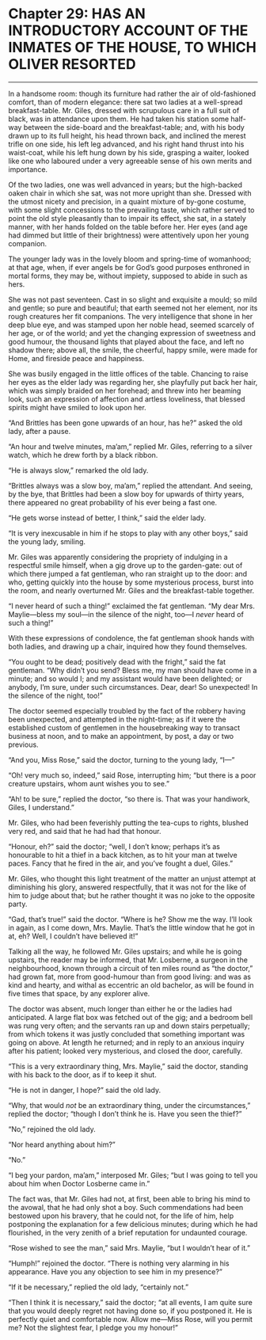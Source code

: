 # Chapter 29: HAS AN INTRODUCTORY ACCOUNT OF THE INMATES OF THE HOUSE, TO WHICH OLIVER RESORTED
-------------------------------------------------------------------------------------------------

In a handsome room: though its furniture had rather the air of old-fashioned comfort, than of modern elegance: there sat two ladies at a well-spread breakfast-table. Mr. Giles, dressed with scrupulous care in a full suit of black, was in attendance upon them. He had taken his station some half-way between the side-board and the breakfast-table; and, with his body drawn up to its full height, his head thrown back, and inclined the merest trifle on one side, his left leg advanced, and his right hand thrust into his waist-coat, while his left hung down by his side, grasping a waiter, looked like one who laboured under a very agreeable sense of his own merits and importance.

Of the two ladies, one was well advanced in years; but the high-backed oaken chair in which she sat, was not more upright than she. Dressed with the utmost nicety and precision, in a quaint mixture of by-gone costume, with some slight concessions to the prevailing taste, which rather served to point the old style pleasantly than to impair its effect, she sat, in a stately manner, with her hands folded on the table before her. Her eyes (and age had dimmed but little of their brightness) were attentively upon her young companion.

The younger lady was in the lovely bloom and spring-time of womanhood; at that age, when, if ever angels be for God’s good purposes enthroned in mortal forms, they may be, without impiety, supposed to abide in such as hers.

She was not past seventeen. Cast in so slight and exquisite a mould; so mild and gentle; so pure and beautiful; that earth seemed not her element, nor its rough creatures her fit companions. The very intelligence that shone in her deep blue eye, and was stamped upon her noble head, seemed scarcely of her age, or of the world; and yet the changing expression of sweetness and good humour, the thousand lights that played about the face, and left no shadow there; above all, the smile, the cheerful, happy smile, were made for Home, and fireside peace and happiness.

She was busily engaged in the little offices of the table. Chancing to raise her eyes as the elder lady was regarding her, she playfully put back her hair, which was simply braided on her forehead; and threw into her beaming look, such an expression of affection and artless loveliness, that blessed spirits might have smiled to look upon her.

“And Brittles has been gone upwards of an hour, has he?” asked the old lady, after a pause.

“An hour and twelve minutes, ma’am,” replied Mr. Giles, referring to a silver watch, which he drew forth by a black ribbon.

“He is always slow,” remarked the old lady.

“Brittles always was a slow boy, ma’am,” replied the attendant. And seeing, by the bye, that Brittles had been a slow boy for upwards of thirty years, there appeared no great probability of his ever being a fast one.

“He gets worse instead of better, I think,” said the elder lady.

“It is very inexcusable in him if he stops to play with any other boys,” said the young lady, smiling.

Mr. Giles was apparently considering the propriety of indulging in a respectful smile himself, when a gig drove up to the garden-gate: out of which there jumped a fat gentleman, who ran straight up to the door: and who, getting quickly into the house by some mysterious process, burst into the room, and nearly overturned Mr. Giles and the breakfast-table together.

“I never heard of such a thing!” exclaimed the fat gentleman. “My dear Mrs. Maylie—bless my soul—in the silence of the night, too—I _never_ heard of such a thing!”

With these expressions of condolence, the fat gentleman shook hands with both ladies, and drawing up a chair, inquired how they found themselves.

“You ought to be dead; positively dead with the fright,” said the fat gentleman. “Why didn’t you send? Bless me, my man should have come in a minute; and so would I; and my assistant would have been delighted; or anybody, I’m sure, under such circumstances. Dear, dear! So unexpected! In the silence of the night, too!”

The doctor seemed especially troubled by the fact of the robbery having been unexpected, and attempted in the night-time; as if it were the established custom of gentlemen in the housebreaking way to transact business at noon, and to make an appointment, by post, a day or two previous.

“And you, Miss Rose,” said the doctor, turning to the young lady, “I—”

“Oh! very much so, indeed,” said Rose, interrupting him; “but there is a poor creature upstairs, whom aunt wishes you to see.”

“Ah! to be sure,” replied the doctor, “so there is. That was your handiwork, Giles, I understand.”

Mr. Giles, who had been feverishly putting the tea-cups to rights, blushed very red, and said that he had had that honour.

“Honour, eh?” said the doctor; “well, I don’t know; perhaps it’s as honourable to hit a thief in a back kitchen, as to hit your man at twelve paces. Fancy that he fired in the air, and you’ve fought a duel, Giles.”

Mr. Giles, who thought this light treatment of the matter an unjust attempt at diminishing his glory, answered respectfully, that it was not for the like of him to judge about that; but he rather thought it was no joke to the opposite party.

“Gad, that’s true!” said the doctor. “Where is he? Show me the way. I’ll look in again, as I come down, Mrs. Maylie. That’s the little window that he got in at, eh? Well, I couldn’t have believed it!”

Talking all the way, he followed Mr. Giles upstairs; and while he is going upstairs, the reader may be informed, that Mr. Losberne, a surgeon in the neighbourhood, known through a circuit of ten miles round as “the doctor,” had grown fat, more from good-humour than from good living: and was as kind and hearty, and withal as eccentric an old bachelor, as will be found in five times that space, by any explorer alive.

The doctor was absent, much longer than either he or the ladies had anticipated. A large flat box was fetched out of the gig; and a bedroom bell was rung very often; and the servants ran up and down stairs perpetually; from which tokens it was justly concluded that something important was going on above. At length he returned; and in reply to an anxious inquiry after his patient; looked very mysterious, and closed the door, carefully.

“This is a very extraordinary thing, Mrs. Maylie,” said the doctor, standing with his back to the door, as if to keep it shut.

“He is not in danger, I hope?” said the old lady.

“Why, that would _not_ be an extraordinary thing, under the circumstances,” replied the doctor; “though I don’t think he is. Have you seen the thief?”

“No,” rejoined the old lady.

“Nor heard anything about him?”

“No.”

“I beg your pardon, ma’am,” interposed Mr. Giles; “but I was going to tell you about him when Doctor Losberne came in.”

The fact was, that Mr. Giles had not, at first, been able to bring his mind to the avowal, that he had only shot a boy. Such commendations had been bestowed upon his bravery, that he could not, for the life of him, help postponing the explanation for a few delicious minutes; during which he had flourished, in the very zenith of a brief reputation for undaunted courage.

“Rose wished to see the man,” said Mrs. Maylie, “but I wouldn’t hear of it.”

“Humph!” rejoined the doctor. “There is nothing very alarming in his appearance. Have you any objection to see him in my presence?”

“If it be necessary,” replied the old lady, “certainly not.”

“Then I think it is necessary,” said the doctor; “at all events, I am quite sure that you would deeply regret not having done so, if you postponed it. He is perfectly quiet and comfortable now. Allow me—Miss Rose, will you permit me? Not the slightest fear, I pledge you my honour!”
